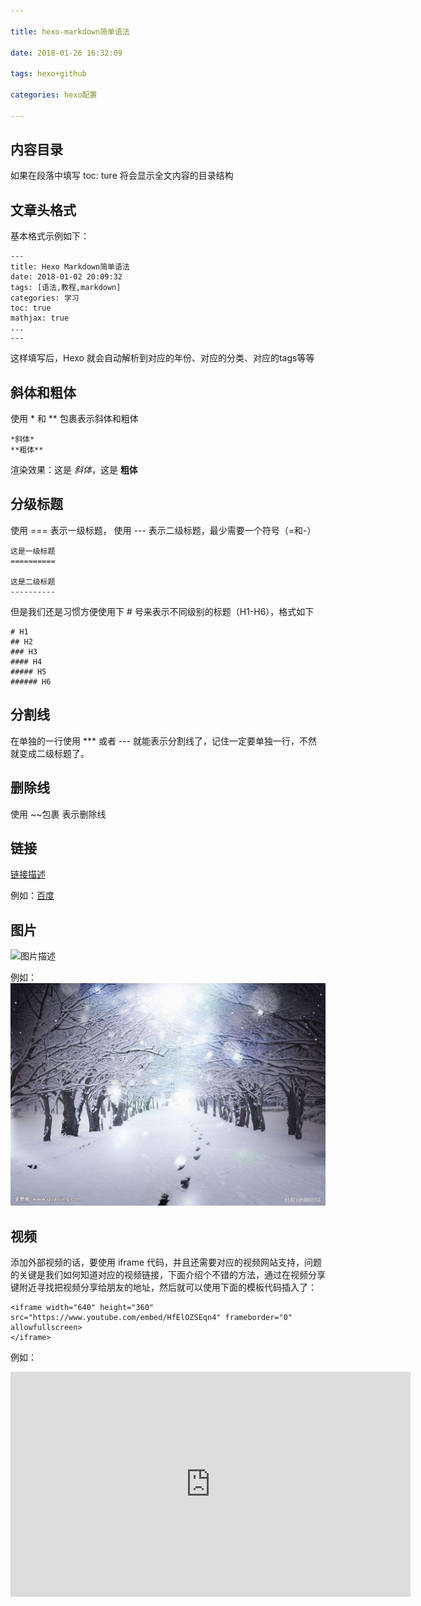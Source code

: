 ```yaml
---

title: hexo-markdown简单语法

date: 2018-01-26 16:32:09

tags: hexo+github

categories: hexo配置

---
```


## 内容目录

如果在段落中填写 toc: ture 将会显示全文内容的目录结构


## 文章头格式

基本格式示例如下：

```
---
title: Hexo Markdown简单语法
date: 2018-01-02 20:09:32
tags: [语法,教程,markdown]
categories: 学习
toc: true
mathjax: true
...
---
```

这样填写后，Hexo 就会自动解析到对应的年份、对应的分类、对应的tags等等

## 斜体和粗体

使用 * 和 ** 包裹表示斜体和粗体

```
*斜体*
**粗体**
```

渲染效果：这是 *斜体*，这是 **粗体**

## 分级标题

使用 === 表示一级标题， 使用 --- 表示二级标题，最少需要一个符号（=和-）

```
这是一级标题
==========

这是二级标题
----------
```

但是我们还是习惯方便使用下 # 号来表示不同级别的标题（H1-H6），格式如下

```
# H1
## H2
### H3
#### H4
##### H5
###### H6
```

## 分割线

在单独的一行使用 *** 或者 --- 就能表示分割线了，记住一定要单独一行，不然就变成二级标题了。

## 删除线

使用 ~~包裹 表示删除线


## 链接

[链接描述](链接地址)

例如：[百度](https://www.baidu.com)

## 图片

![图片描述](图片地址)

例如：
![雪景](https://github.com/huangzhifei/blog-web/raw/master/source/_posts/images/snow.jpeg)

## 视频

添加外部视频的话，要使用 iframe 代码，并且还需要对应的视频网站支持，问题的关键是我们如何知道对应的视频链接，下面介绍个不错的方法，通过在视频分享键附近寻找把视频分享给朋友的地址，然后就可以使用下面的模板代码插入了：


```
<iframe width="640" height="360" src="https://www.youtube.com/embed/HfElOZSEqn4" frameborder="0" allowfullscreen>
</iframe>
```

例如：

<iframe width="640" height="360" src="https://www.youtube.com/embed/HfElOZSEqn4" frameborder="0" allowfullscreen>
</iframe>



